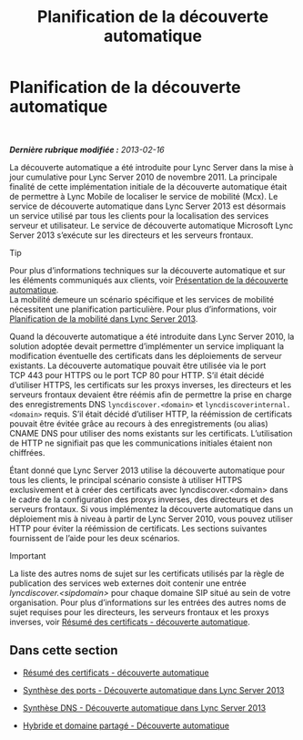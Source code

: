 ﻿---
title: Planification de la découverte automatique
TOCTitle: Planification de la découverte automatique
ms:assetid: 51f1ff94-1d64-4e6d-a878-b86fa07edc2d
ms:mtpsurl: https://technet.microsoft.com/fr-fr/library/JJ945628(v=OCS.15)
ms:contentKeyID: 53095421
ms.date: 05/20/2016
mtps_version: v=OCS.15
ms.translationtype: HT
---

# Planification de la découverte automatique

 

_**Dernière rubrique modifiée :** 2013-02-16_

La découverte automatique a été introduite pour Lync Server dans la mise à jour cumulative pour Lync Server 2010 de novembre 2011. La principale finalité de cette implémentation initiale de la découverte automatique était de permettre à Lync Mobile de localiser le service de mobilité (Mcx). Le service de découverte automatique dans Lync Server 2013 est désormais un service utilisé par tous les clients pour la localisation des services serveur et utilisateur. Le service de découverte automatique Microsoft Lync Server 2013 s’exécute sur les directeurs et les serveurs frontaux.

> [!tip]  
> Pour plus d’informations techniques sur la découverte automatique et sur les éléments communiqués aux clients, voir <a href="lync-server-2013-understanding-autodiscover.md">Présentation de la découverte automatique</a>.<br />
La mobilité demeure un scénario spécifique et les services de mobilité nécessitent une planification particulière. Pour plus d’informations, voir <a href="lync-server-2013-planning-for-mobility.md">Planification de la mobilité dans Lync Server 2013</a>.

Quand la découverte automatique a été introduite dans Lync Server 2010, la solution adoptée devait permettre d’implémenter un service impliquant la modification éventuelle des certificats dans les déploiements de serveur existants. La découverte automatique pouvait être utilisée via le port TCP 443 pour HTTPS ou le port TCP 80 pour HTTP. S’il était décidé d’utiliser HTTPS, les certificats sur les proxys inverses, les directeurs et les serveurs frontaux devaient être réémis afin de permettre la prise en charge des enregistrements DNS `lyncdiscover.<domain>` et `lyncdiscoverinternal.<domain>` requis. S’il était décidé d’utiliser HTTP, la réémission de certificats pouvait être évitée grâce au recours à des enregistrements (ou alias) CNAME DNS pour utiliser des noms existants sur les certificats. L’utilisation de HTTP ne signifiait pas que les communications initiales étaient non chiffrées.

Étant donné que Lync Server 2013 utilise la découverte automatique pour tous les clients, le principal scénario consiste à utiliser HTTPS exclusivement et à créer des certificats avec lyncdiscover.\<domain\> dans le cadre de la configuration des proxys inverses, des directeurs et des serveurs frontaux. Si vous implémentez la découverte automatique dans un déploiement mis à niveau à partir de Lync Server 2010, vous pouvez utiliser HTTP pour éviter la réémission de certificats. Les sections suivantes fournissent de l’aide pour les deux scénarios.

> [!important]  
> La liste des autres noms de sujet sur les certificats utilisés par la règle de publication des services web externes doit contenir une entrée <em>lyncdiscover.&lt;sipdomain&gt;</em> pour chaque domaine SIP situé au sein de votre organisation. Pour plus d’informations sur les entrées des autres noms de sujet requises pour les directeurs, les serveurs frontaux et les proxys inverses, voir <a href="lync-server-2013-certificate-summary-autodiscover.md">Résumé des certificats - découverte automatique</a>.

## Dans cette section

  - [Résumé des certificats - découverte automatique](lync-server-2013-certificate-summary-autodiscover.md)

  - [Synthèse des ports - Découverte automatique dans Lync Server 2013](lync-server-2013-port-summary-autodiscover.md)

  - [Synthèse DNS - Découverte automatique dans Lync Server 2013](lync-server-2013-dns-summary-autodiscover.md)

  - [Hybride et domaine partagé - Découverte automatique](lync-server-2013-hybrid-and-split-domain-autodiscover.md)

